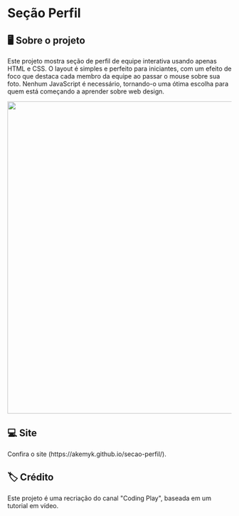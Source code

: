 # Seção Perfil
<h2>🖥️ Sobre o projeto</h2>
<p>Este projeto mostra seção de perfil de equipe interativa usando apenas HTML e CSS. O layout é simples e perfeito para iniciantes, com um efeito de foco que destaca cada membro da equipe ao passar o mouse sobre sua foto. Nenhum JavaScript é necessário, tornando-o uma ótima escolha para quem está começando a aprender sobre web design.</p>
<img src="https://github.com/user-attachments/assets/675ef28c-4f10-4ae6-9bd0-7a72c2ef90cf" width=700px>

<h2>💻 Site</h2>
Confira o site (https://akemyk.github.io/secao-perfil/). 

<h2>🏷️ Crédito</h2>
<p> Este projeto é uma recriação do canal "Coding Play", baseada em um tutorial em vídeo. </p>
